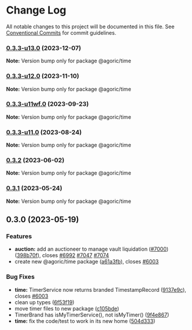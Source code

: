 # Change Log

All notable changes to this project will be documented in this file.
See [Conventional Commits](https://conventionalcommits.org) for commit guidelines.

### [0.3.3-u13.0](https://github.com/Agoric/agoric-sdk/compare/@agoric/time@0.3.3-u12.0...@agoric/time@0.3.3-u13.0) (2023-12-07)

**Note:** Version bump only for package @agoric/time





### [0.3.3-u12.0](https://github.com/Agoric/agoric-sdk/compare/@agoric/time@0.3.3-u11wf.0...@agoric/time@0.3.3-u12.0) (2023-11-10)

**Note:** Version bump only for package @agoric/time





### [0.3.3-u11wf.0](https://github.com/Agoric/agoric-sdk/compare/@agoric/time@0.3.3-u11.0...@agoric/time@0.3.3-u11wf.0) (2023-09-23)

**Note:** Version bump only for package @agoric/time





### [0.3.3-u11.0](https://github.com/Agoric/agoric-sdk/compare/@agoric/time@0.3.2...@agoric/time@0.3.3-u11.0) (2023-08-24)

**Note:** Version bump only for package @agoric/time





### [0.3.2](https://github.com/Agoric/agoric-sdk/compare/@agoric/time@0.3.1...@agoric/time@0.3.2) (2023-06-02)

**Note:** Version bump only for package @agoric/time





### [0.3.1](https://github.com/Agoric/agoric-sdk/compare/@agoric/time@0.3.0...@agoric/time@0.3.1) (2023-05-24)

**Note:** Version bump only for package @agoric/time





## 0.3.0 (2023-05-19)


### Features

* **auction:** add an auctioneer to manage vault liquidation ([#7000](https://github.com/Agoric/agoric-sdk/issues/7000)) ([398b70f](https://github.com/Agoric/agoric-sdk/commit/398b70f7e028f957afc1582f0ee31eb2574c94d0)), closes [#6992](https://github.com/Agoric/agoric-sdk/issues/6992) [#7047](https://github.com/Agoric/agoric-sdk/issues/7047) [#7074](https://github.com/Agoric/agoric-sdk/issues/7074)
* create new @agoric/time package ([a61a3fb](https://github.com/Agoric/agoric-sdk/commit/a61a3fbb7a5ccfe07c715a310baa88ada8e572b2)), closes [#6003](https://github.com/Agoric/agoric-sdk/issues/6003)


### Bug Fixes

* **time:** TimerService now returns branded TimestampRecord ([9137e9c](https://github.com/Agoric/agoric-sdk/commit/9137e9cab6f459c876b1a2ad8e681be7224749ce)), closes [#6003](https://github.com/Agoric/agoric-sdk/issues/6003)
* clean up types ([6f53f19](https://github.com/Agoric/agoric-sdk/commit/6f53f1915ce21e65fefc2fff900b7d4b947be6b1))
* move timer files to new package ([c105bde](https://github.com/Agoric/agoric-sdk/commit/c105bdefff2527a90b3c6b9d80d0462944dd51c3))
* TimerBrand has isMyTimerService(), not isMyTimer() ([9f4e867](https://github.com/Agoric/agoric-sdk/commit/9f4e8670694504ebbd451c8840f900a1a24b902f))
* **time:** fix the code/test to work in its new home ([504d333](https://github.com/Agoric/agoric-sdk/commit/504d3335cf632cc50e079fb27a82db604318bd4a))
